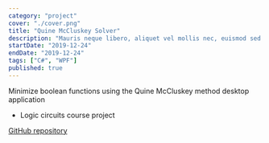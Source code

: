```yaml
---
category: "project"
cover: "./cover.png"
title: "Quine McCluskey Solver"
description: "Mauris neque libero, aliquet vel mollis nec, euismod sed tellus. Mauris convallis dictum elit id volutpat."
startDate: "2019-12-24"
endDate: "2019-12-24"
tags: ["C#", "WPF"]
published: true
---
```


Minimize boolean functions using the Quine McCluskey method desktop application

- Logic circuits course project

[GitHub repository](https://github.com/ali4heydari/QuineMcCluskey)
